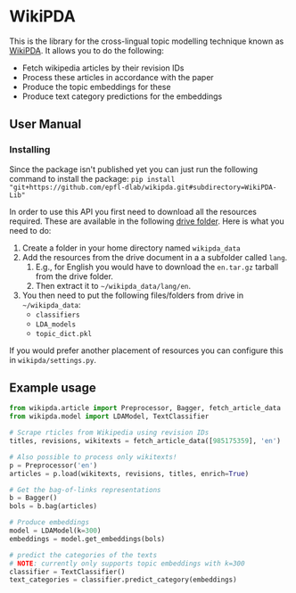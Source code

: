 # WikiPDA
This is the library for the cross-lingual topic modelling technique 
known as [WikiPDA](https://arxiv.org/abs/2009.11207). It allows you 
to do the following:
- Fetch wikipedia articles by their revision IDs
- Process these articles in accordance with the paper
- Produce the topic embeddings for these
- Produce text category predictions for the embeddings

## User Manual
### Installing
Since the package isn't published yet you can just run the following command to install
the package: `pip install "git+https://github.com/epfl-dlab/wikipda.git#subdirectory=WikiPDA-Lib"`

In order to use this API you first need to download all the resources
required. These are available in the following 
[drive folder](https://drive.google.com/drive/u/2/folders/1V4Gyx870NWLbPy9d3H1FPDRpzyJ5eVzu).
Here is what you need to do:
1. Create a folder in your home directory named `wikipda_data`
2. Add the resources from the drive document in a a subfolder called `lang`.
    1. E.g., for English you would have to download the `en.tar.gz` tarball from the
drive folder. 
    2. Then extract it to `~/wikipda_data/lang/en`.
3. You then need to put the following files/folders from drive in `~/wikipda_data`:
    - `classifiers`
    - `LDA_models`
    - `topic_dict.pkl`
    
If you would prefer another placement of resources you can configure this in 
`wikipda/settings.py`.

## Example usage
```python
from wikipda.article import Preprocessor, Bagger, fetch_article_data
from wikipda.model import LDAModel, TextClassifier

# Scrape rticles from Wikipedia using revision IDs
titles, revisions, wikitexts = fetch_article_data([985175359], 'en')

# Also possible to process only wikitexts!
p = Preprocessor('en')
articles = p.load(wikitexts, revisions, titles, enrich=True)

# Get the bag-of-links representations
b = Bagger()
bols = b.bag(articles)

# Produce embeddings
model = LDAModel(k=300)
embeddings = model.get_embeddings(bols)

# predict the categories of the texts
# NOTE: currently only supports topic embeddings with k=300
classifier = TextClassifier()
text_categories = classifier.predict_category(embeddings)
```
